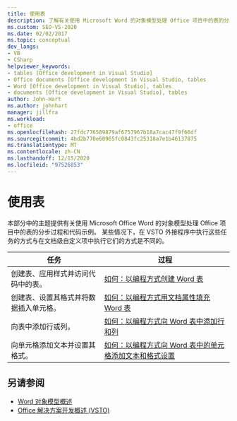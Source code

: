 ```yaml
---
title: 使用表
description: 了解有关使用 Microsoft Word 的对象模型处理 Office 项目中的表的分步过程和代码示例。
ms.custom: SEO-VS-2020
ms.date: 02/02/2017
ms.topic: conceptual
dev_langs:
- VB
- CSharp
helpviewer_keywords:
- tables [Office development in Visual Studio]
- Office documents [Office development in Visual Studio, tables
- Word [Office development in Visual Studio], tables
- documents [Office development in Visual Studio], tables
author: John-Hart
ms.author: johnhart
manager: jillfra
ms.workload:
- office
ms.openlocfilehash: 27fdc776589879af6757967b18a7cac47f9f66df
ms.sourcegitcommit: 4bd2b770e60965fc0843fc25318a7e1b46137875
ms.translationtype: MT
ms.contentlocale: zh-CN
ms.lasthandoff: 12/15/2020
ms.locfileid: "97526853"
---
```

# <a name="work-with-tables"></a>使用表
  本部分中的主题提供有关使用 Microsoft Office Word 的对象模型处理 Office 项目中的表的分步过程和代码示例。 某些情况下，在 VSTO 外接程序中执行这些任务的方式与在文档级自定义项中执行它们的方式是不同的。

|任务|过程|
|----------|---------------|
|创建表、应用样式并访问代码中的表。|[如何：以编程方式创建 Word 表](../vsto/how-to-programmatically-create-word-tables.md)|
|创建表、设置其格式并将数据插入单元格。|[如何：以编程方式用文档属性填充 Word 表](../vsto/how-to-programmatically-populate-word-tables-with-document-properties.md)|
|向表中添加行或列。|[如何：以编程方式向 Word 表中添加行和列](../vsto/how-to-programmatically-add-rows-and-columns-to-word-tables.md)|
|向单元格添加文本并设置其格式。|[如何：以编程方式向 Word 表中的单元格添加文本和格式设置](../vsto/how-to-programmatically-add-text-and-formatting-to-cells-in-word-tables.md)|

## <a name="see-also"></a>另请参阅
- [Word 对象模型概述](../vsto/word-object-model-overview.md)
- [Office 解决方案开发概述 &#40;VSTO&#41;](../vsto/office-solutions-development-overview-vsto.md)
